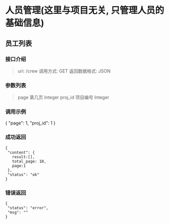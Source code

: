# 人员管理(这里与项目无关, 只管理人员的基础信息)


## 员工列表

### 接口介绍
>uri: /crew
>调用方式: GET
>返回数据格式: JSON

### 参数列表
>page 第几页 Integer
>proj_id 项目编号 Integer

### 调用示例
{
  "page": 1,
  "proj_id": 1
}

### 成功返回
```
{
 "content": {
   result:[],
   total_page: 10,
   page:1
 },
 "status": "ok"
}
```


### 错误返回
```
{
 "status": "error",
 "msg": ""
}
```


